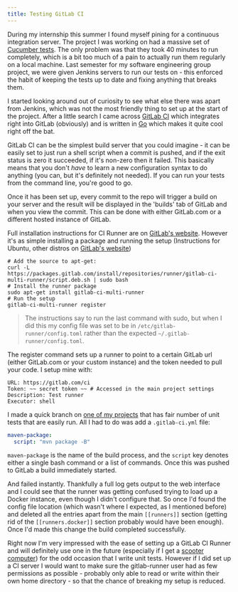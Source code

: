 ```yaml
---
title: Testing GitLab CI
---
```


During my internship this summer I found myself pining for a continuous integration server. The project I was working on had a massive set of [Cucumber tests](https://github.com/cucumber/cucumber-rails). The only problem was that they took 40 minutes to run completely, which is a bit too much of a pain to actually run them regularly on a local machine. Last semester for my software engineering group project, we were given Jenkins servers to run our tests on - this enforced the habit of keeping the tests up to date and fixing anything that breaks them.

I started looking around out of curiosity to see what else there was apart from Jenkins, which was not the most friendly thing to set up at the start of the project. After a little search I came across [GitLab CI](https://about.gitlab.com/gitlab-ci/) which integrates right into GitLab (obviously) and is written in [Go](https://golang.org) which makes it quite cool right off the bat.

GitLab CI can be the simplest build server that you could imagine - it can be easily set to just run a shell script when a commit is pushed, and if the exit status is zero it succeeded, if it's non-zero then it failed. This basically means that you don't _have_ to learn a new configuration syntax to do anything (you can, but it's definitely not needed). If you can run your tests from the command line, you're good to go.

Once it has been set up, every commit to the repo will trigger a build on your server and the result will be displayed in the 'builds' tab of GitLab and when you view the commit. This can be done with either GitLab.com or a different hosted instance of GitLab.

Full installation instructions for CI Runner are on [GitLab's website]. However it's as simple installing a package and running the setup (Instructions for Ubuntu, other distros on [GitLab's website])

```shell
# Add the source to apt-get:
curl -L https://packages.gitlab.com/install/repositories/runner/gitlab-ci-multi-runner/script.deb.sh | sudo bash
# Install the runner package
sudo apt-get install gitlab-ci-multi-runner
# Run the setup
gitlab-ci-multi-runner register
```

> The instructions say to run the last command with sudo, but when I did this my config file was set to be in `/etc/gitlab-runner/config.toml` rather than the expected `~/.gitlab-runner/config.toml`.

The register command sets up a runner to point to a certain GitLab url (either GitLab.com or your custom instance) and the token needed to pull your code. I setup mine with:

```
URL: https://gitlab.com/ci
Token: ~~ secret token ~~ # Accessed in the main project settings
Description: Test runner
Executor: shell
```

I made a quick branch on [one of my projects](https://codeberg.org/willhbr/WORM) that has fair number of unit tests that are easily run. All I had to do was add a `.gitlab-ci.yml` file:

```yaml
maven-package:
  script: "mvn package -B"
```

`maven-package` is the name of the build process, and the `script` key denotes either a single bash command or a list of commands. Once this was pushed to GitLab a build immediately started.

And failed instantly. Thankfully a full log gets output to the web interface and I could see that the runner was getting confused trying to load up a Docker instance, even though I didn't configure that. So once I'd found the config file location (which wasn't where I expected, as I mentioned before) and deleted all the entries apart from the main `[[runners]]` section (getting rid of the `[[runners.docker]]` section probably would have been enough). Once I'd made this change the build completed successfully.

Right now I'm very impressed with the ease of setting up a GitLab CI Runner and will definitely use one in the future (especially if I get a [scooter computer](https://blog.codinghorror.com/the-scooter-computer/)) for the odd occasion that I write unit tests. However if I did set up a CI server I would want to make sure the gitlab-runner user had as few permissions as possible - probably only able to read or write within their own home directory - so that the chance of breaking my setup is reduced.

[Gitlab's website]: https://gitlab.com/gitlab-org/gitlab-ci-multi-runner/blob/master/docs/install/linux-repository.md
